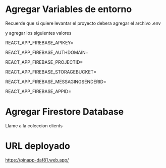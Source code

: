 # Agregar Variables de entorno

Recuerde que si quiere levantar el proyecto
debera agregar el archivo .env

y agregar los siguientes valores


REACT_APP_FIREBASE_APIKEY= 

REACT_APP_FIREBASE_AUTHDOMAIN= 

REACT_APP_FIREBASE_PROJECTID=

REACT_APP_FIREBASE_STORAGEBUCKET= 

REACT_APP_FIREBASE_MESSAGINGSENDERID= 

REACT_APP_FIREBASE_APPID= 

# Agregar Firestore Database

Llame a la coleccion clients

# URL deployado

https://pinapp-daf81.web.app/


